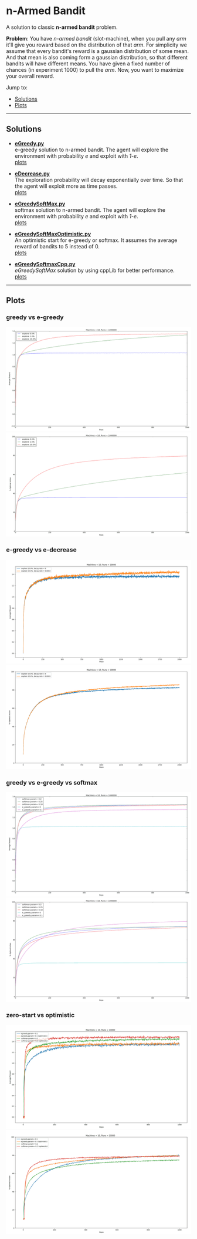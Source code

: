 n-Armed Bandit
===============

A solution to classic __n-armed bandit__ problem.

__Problem__: You have _n-armed bandit_ (slot-machine), when you pull any _arm_ 
it'll give you reward based on the distribution of that _arm_. For simplicity 
we assume that every bandit's reward is a gaussian distribution of some mean.
And that mean is also coming form a gaussian distribution, so that different
bandits will have different means. You have given a fixed number of chances 
(in experiment 1000) to pull the _arm_. Now, you want to maximize your overall 
reward.

Jump to:  
*  [Solutions](#solutions)
*  [Plots](#plots)


---

[](#solutions)
## Solutions

* [__eGreedy.py__](./eGreedy.py)  
  e-greedy solution to n-armed bandit. The agent will explore the environment
  with probability _e_ and exploit with _1-e_.  
  [plots](#eGreedyPlots)

* [__eDecrease.py__](./eDecrease.py)  
  The exploration probability will decay exponentially over time. So that the
  agent will exploit more as time passes.  
  [plots](#eDecreasePlots)

* [__eGreedySoftMax.py__](./eGreedySoftMax.py)  
  softmax solution to n-armed bandit. The agent will explore the environment
  with probability _e_ and exploit with _1-e_.  
  [plots](#eGreedySoftMaxPlots)

* [__eGreedySoftMaxOptimistic.py__](./eGreedySoftMaxOptimistic.py)  
  An optimistic start for e-greedy or softmax. It assumes the average reward of 
  bandits to 5 instead of 0.  
  [plots](#eGreedySoftMaxOptimistic)

* [__eGreedySoftmaxCpp.py__](./eGreedySoftmaxCpp.py)  
  _eGreedySoftMax_ solution by using cppLib for better performance.  
  [plots](#eGreedySoftMaxPlots)

---

[](#plots)
## Plots

[](#eGreedyPlots)
### greedy vs e-greedy
![alt text](./plots/eGreedy_averageReward.png)
![alt text](./plots/eGreedy_percentOptimal.png)

[](#eDecreasePlots)
### e-greedy vs e-decrease
![alt text](./plots/eDecrease_averageReward.png)
![alt text](./plots/eDecrease_percentOptimal.png)

[](#eGreedySoftMaxPlots)
### greedy vs e-greedy vs softmax
![alt text](./plots/softmax_averageReward.png)
![alt text](./plots/softmax_percentOptimal.png)

[](#eGreedySoftMaxOptimistic)
### zero-start vs optimistic
![alt text](./plots/eGreedyOptimistic_averageReward.png)
![alt text](./plots/eGreedyOptimistic_percentOptimal.png)
